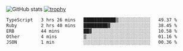![GitHub stats](https://github-readme-stats.vercel.app/api?username=ksk001100&show_icons=true&theme=tokyonight)
[![trophy](https://github-profile-trophy.vercel.app/?username=ksk001100&theme=onedark)](https://github.com/ryo-ma/github-profile-trophy)

<!--START_SECTION:waka-->

```txt
TypeScript   3 hrs 26 mins   ████████████▒░░░░░░░░░░░░   49.37 %
Ruby         2 hrs 40 mins   █████████▓░░░░░░░░░░░░░░░   38.45 %
ERB          44 mins         ██▓░░░░░░░░░░░░░░░░░░░░░░   10.58 %
Other        4 mins          ▒░░░░░░░░░░░░░░░░░░░░░░░░   01.16 %
JSON         1 min           ░░░░░░░░░░░░░░░░░░░░░░░░░   00.36 %
```

<!--END_SECTION:waka-->
